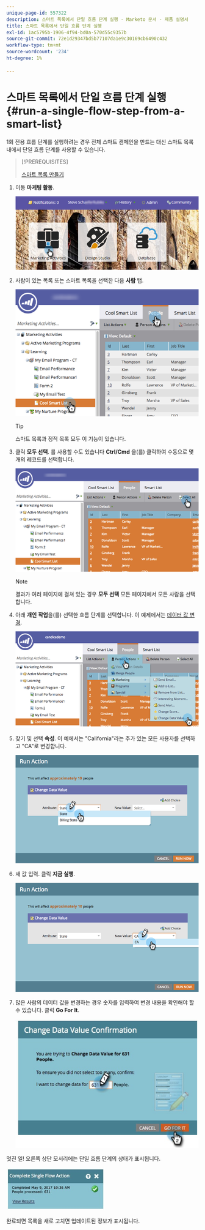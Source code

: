 ```yaml
---
unique-page-id: 557322
description: 스마트 목록에서 단일 흐름 단계 실행 - Marketo 문서 - 제품 설명서
title: 스마트 목록에서 단일 흐름 단계 실행
exl-id: 1ac5795b-1906-4f94-bd0a-570d55c9357b
source-git-commit: 72e1d29347bd5b77107da1e9c30169cb6490c432
workflow-type: tm+mt
source-wordcount: '234'
ht-degree: 1%

---
```


# 스마트 목록에서 단일 흐름 단계 실행 {#run-a-single-flow-step-from-a-smart-list}

1회 전용 흐름 단계를 실행하려는 경우 전체 스마트 캠페인을 만드는 대신 스마트 목록 내에서 단일 흐름 단계를 사용할 수 있습니다.

>[!PREREQUISITES]
>
>[스마트 목록 만들기](/help/marketo/product-docs/core-marketo-concepts/smart-lists-and-static-lists/creating-a-smart-list/create-a-smart-list.md)

1. 이동 **마케팅 활동**.

   ![](assets/login-marketing-activities-1.png)

1. 사람이 있는 목록 또는 스마트 목록을 선택한 다음 **사람** 탭.

   ![](assets/smartlistpeopletab-hands.png)

   >[!TIP]
   >
   >스마트 목록과 정적 목록 모두 이 기능이 있습니다.

1. 클릭 **모두 선택**. 를 사용할 수도 있습니다 **Ctrl/Cmd** 을(를) 클릭하여 수동으로 몇 개의 레코드를 선택합니다.

   ![](assets/smartlist-selectallhand.png)

   >[!NOTE]
   >
   >결과가 여러 페이지에 걸쳐 있는 경우 **모두 선택** 모든 페이지에서 모든 사람을 선택합니다.

1. 아래 **개인** **작업**&#x200B;을(를) 선택한 흐름 단계를 선택합니다. 이 예제에서는 [데이터 값 변경](/help/marketo/product-docs/core-marketo-concepts/smart-campaigns/flow-actions/change-data-value.md).

   ![](assets/personactions-hands.png)

1. 찾기 및 선택 **속성**. 이 예에서는 &quot;California&quot;라는 주가 있는 모든 사용자를 선택하고 &quot;CA&quot;로 변경합니다.

   ![](assets/runaction-hands.png)

1. 새 값 입력. 클릭 **지금 실행**.

   ![](assets/runactionnewvalue-hands.png)

1. 많은 사람의 데이터 값을 변경하는 경우 숫자를 입력하여 변경 내용을 확인해야 할 수 있습니다. 클릭 **Go For It**.

   ![](assets/changedatavalue.jpg)

멋진 일! 오른쪽 상단 모서리에는 단일 흐름 단계의 상태가 표시됩니다.

![](assets/completesingleflowaction.jpg)

완료되면 목록을 새로 고치면 업데이트된 정보가 표시됩니다.
